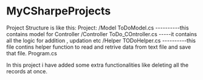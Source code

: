 # MyCSharpeProjects

Project Structure is like this:
Project:
 /Model
  ToDoModel.cs  ----------this contains model for Controller
 /Controller
  ToDo_COntroller.cs -----it contains all the logic for addition , updation etc
 /Helper
  TODoHelper.cs ----------this file contins helper function to read and retrive data from text file and save that file.
Program.cs


In this project i have added some extra functionalities like deleting all the records at once.
